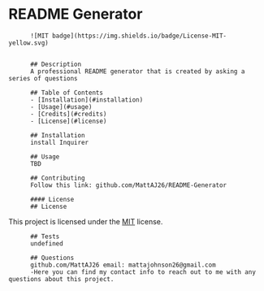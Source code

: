 # README Generator

          ![MIT badge](https://img.shields.io/badge/License-MIT-yellow.svg)

  
          ## Description
          A professional README generator that is created by asking a series of questions

          ## Table of Contents
          - [Installation](#installation)
          - [Usage](#usage)
          - [Credits](#credits)
          - [License](#license)

          ## Installation
          install Inquirer

          ## Usage
          TBD

          ## Contributing
          Follow this link: github.com/MattAJ26/README-Generator

          #### License
          ## License

This project is licensed under the [MIT](https://opensource.org/licenses/MIT) license.

          ## Tests
          undefined

          ## Questions
          github.com/MattAJ26 email: mattajohnson26@gmail.com
          -Here you can find my contact info to reach out to me with any questions about this project.
